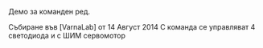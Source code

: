 Демо за команден ред.

Събиране във [VarnaLab] от 14 Август 2014
С команда се управляват 4 светодиода и с ШИМ сервомотор
